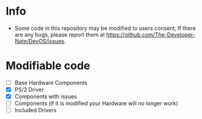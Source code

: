 # Info
 - Some code in this repository may be modified to users consent, If there are any bugs, please report them at https://github.com/The-Developer-Nate/DevOS/issues.

# Modifiable code
 - [ ] Base Hardware Components
 - [x] PS/2 Driver
 - [x] Components with issues
 - [ ] Components (if it is modified your Hardware will no longer work)
 - [ ] Included Drivers
